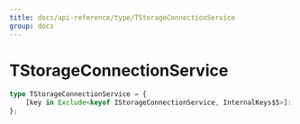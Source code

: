 ```yaml
---
title: docs/api-reference/type/TStorageConnectionService
group: docs
---
```


# TStorageConnectionService

```ts
type TStorageConnectionService = {
    [key in Exclude<keyof IStorageConnectionService, InternalKeys$5>]: unknown;
};
```


